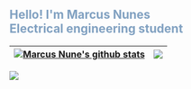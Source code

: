 <h2 style="color:#81a1c1">Hello! I'm Marcus Nunes <br> Electrical engineering student</h2>


| <a href="https://github.com/mvsnunes"><img align="center" src="https://github-readme-stats.vercel.app/api?username=mvsnunes&show_icons=true&theme=nord&hide_border=true" alt="Marcus Nune's github stats" /></a> | <a href="https://github.com/mvsnunes"><img align="center" src="https://github-readme-stats.vercel.app/api/top-langs/?username=mvsnunes&layout=compact&theme=nord&hide_border=true" /></a> |
| ------------- | ------------- |

<a align="center" href="https://github.com/mvsnunes"><img src="https://activity-graph.herokuapp.com/graph?username=mvsnunes&theme=nord"/> </a>




